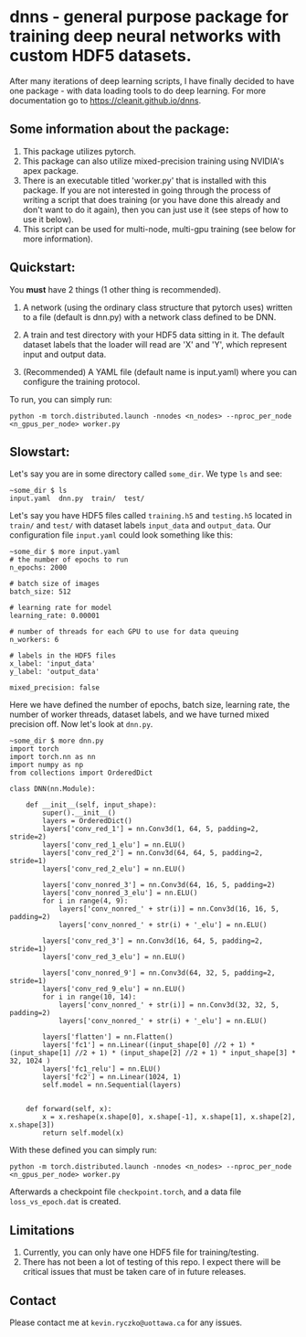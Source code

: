 # dnns - general purpose package for training deep neural networks with custom HDF5 datasets. 

After many iterations of deep learning scripts, I have finally decided to have one package - with data loading tools to do deep learning. For more documentation go to https://cleanit.github.io/dnns.

## Some information about the package:
  1. This package utilizes pytorch.
  2. This package can also utilize mixed-precision training using NVIDIA's apex package.
  3. There is an executable titled 'worker.py' that is installed with this package. If you are not interested in going through the process of writing a script that does training (or you have done this already and don't want to do it again), then you can just use it (see steps of how to use it below).
  4. This script can be used for multi-node, multi-gpu training (see below for more information).
  
## Quickstart:
You **must** have 2 things (1 other thing is recommended). 

  1) A network (using the ordinary class structure that pytorch uses) written to a file (default is dnn.py) with a network class defined to be DNN. 
  2) A train and test directory with your HDF5 data sitting in it. The default dataset labels that the loader will read are 'X' and 'Y', which represent input and output data.

  3) (Recommended) A YAML file (default name is input.yaml) where you can configure the training protocol. 
  
To run, you can simply run:
```
python -m torch.distributed.launch -nnodes <n_nodes> --nproc_per_node <n_gpus_per_node> worker.py
```

## Slowstart:
Let's say you are in some directory called `some_dir`. We type `ls` and see:
```
~some_dir $ ls
input.yaml  dnn.py  train/  test/
```
Let's say you have HDF5 files called `training.h5` and `testing.h5` located in `train/` and `test/` with dataset labels `input_data` and `output_data`. Our configuration file `input.yaml` could look something like this:
```
~some_dir $ more input.yaml
# the number of epochs to run
n_epochs: 2000

# batch size of images
batch_size: 512

# learning rate for model
learning_rate: 0.00001

# number of threads for each GPU to use for data queuing
n_workers: 6 

# labels in the HDF5 files
x_label: 'input_data'
y_label: 'output_data'

mixed_precision: false
```
Here we have defined the number of epochs, batch size, learning rate, the number of worker threads, dataset labels, and we have turned mixed precision off. Now let's look at `dnn.py`. 
```
~some_dir $ more dnn.py
import torch
import torch.nn as nn
import numpy as np
from collections import OrderedDict

class DNN(nn.Module):

    def __init__(self, input_shape):
        super().__init__()
        layers = OrderedDict()
        layers['conv_red_1'] = nn.Conv3d(1, 64, 5, padding=2, stride=2)
        layers['conv_red_1_elu'] = nn.ELU()
        layers['conv_red_2'] = nn.Conv3d(64, 64, 5, padding=2, stride=1)
        layers['conv_red_2_elu'] = nn.ELU()
	
        layers['conv_nonred_3'] = nn.Conv3d(64, 16, 5, padding=2)
        layers['conv_nonred_3_elu'] = nn.ELU()
        for i in range(4, 9):
            layers['conv_nonred_' + str(i)] = nn.Conv3d(16, 16, 5, padding=2)
            layers['conv_nonred_' + str(i) + '_elu'] = nn.ELU()

        layers['conv_red_3'] = nn.Conv3d(16, 64, 5, padding=2, stride=1)
        layers['conv_red_3_elu'] = nn.ELU()

        layers['conv_nonred_9'] = nn.Conv3d(64, 32, 5, padding=2, stride=1)
        layers['conv_red_9_elu'] = nn.ELU()
        for i in range(10, 14):
            layers['conv_nonred_' + str(i)] = nn.Conv3d(32, 32, 5, padding=2)
            layers['conv_nonred_' + str(i) + '_elu'] = nn.ELU()
        
        layers['flatten'] = nn.Flatten()
        layers['fc1'] = nn.Linear((input_shape[0] //2 + 1) * (input_shape[1] //2 + 1) * (input_shape[2] //2 + 1) * input_shape[3] * 32, 1024 )
        layers['fc1_relu'] = nn.ELU()
        layers['fc2'] = nn.Linear(1024, 1)
        self.model = nn.Sequential(layers)


    def forward(self, x):
        x = x.reshape(x.shape[0], x.shape[-1], x.shape[1], x.shape[2], x.shape[3])  
        return self.model(x)
```
With these defined you can simply run:
```
python -m torch.distributed.launch -nnodes <n_nodes> --nproc_per_node <n_gpus_per_node> worker.py
```
Afterwards a checkpoint file `checkpoint.torch`, and a data file `loss_vs_epoch.dat` is created. 

## Limitations
1) Currently, you can only have one HDF5 file for training/testing.
2) There has not been a lot of testing of this repo. I expect there will be critical issues that must be taken care of in future releases.

## Contact
Please contact me at `kevin.ryczko@uottawa.ca` for any issues.
